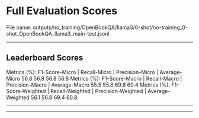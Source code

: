 # Full Evaluation Scores

File name: outputs/no_training/OpenBookQA/llama3/0-shot/no-training_0-shot_OpenBookQA_llama3_main-test.jsonl


---

## Leaderboard Scores

Metrics (%): F1-Score-Micro | Recall-Micro | Precision-Micro | Average-Micro
                56.8        56.8          56.8        56.8
Metrics (%): F1-Score-Macro | Recall-Macro | Precision-Macro | Average-Macro
                55.5        55.8          69.8        60.4
Metrics (%): F1-Score-Weighted | Recall-Weighted | Precision-Weighted | Average-Weighted
                56.1        56.8          69.4        60.8

---


---

